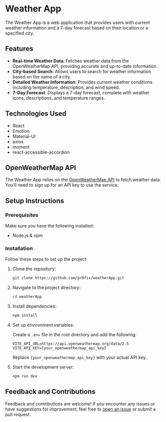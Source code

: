 # Weather App

The Weather App is a web application that provides users with current weather information and a 7-day forecast based on their location or a specified city.

## Features

- **Real-time Weather Data**: Fetches weather data from the OpenWeatherMap API, providing accurate and up-to-date information.
- **City-based Search**: Allows users to search for weather information based on the name of a city.
- **Detailed Weather Information**: Provides current weather conditions including temperature, description, and wind speed.
- **7-Day Forecast**: Displays a 7-day forecast, complete with weather icons, descriptions, and temperature ranges.

## Technologies Used

- React
- Emotion
- Material-UI
- axios
- moment
- react-accessible-accordion

## OpenWeatherMap API

The Weather App relies on the [OpenWeatherMap API](https://openweathermap.org/api) to fetch weather data. You'll need to sign up for an API key to use the service.

## Setup Instructions

### Prerequisites

Make sure you have the following installed:

- Node.js & npm

### Installation

Follow these steps to set up the project:

1. Clone the repository:

    ```bash
    git clone https://github.com/pr0fix/weatherApp.git
    ```

2. Navigate to the project directory:

    ```bash
    cd weatherApp
    ```

3. Install dependencies:

    ```bash
    npm install
    ```

4. Set up environment variables:
   
   Create a `.env` file in the root directory and add the following:

    ```
    VITE_API_URL=https://api.openweathermap.org/data/2.5
    VITE_API_KEY={your_openweathermap_api_key}
    ```

    Replace `{your_openweathermap_api_key}` with your actual API key.

5. Start the development server:

    ```bash
    npm run dev
    ```

## Feedback and Contributions

Feedback and contributions are welcome! If you encounter any issues or have suggestions for improvement, feel free to [open an issue](https://github.com/pr0fix/weatherApp/issues) or submit a pull request.
